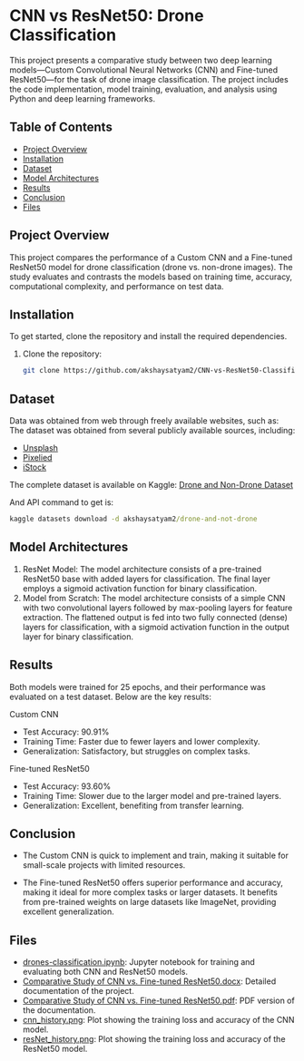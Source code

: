 # CNN vs ResNet50: Drone Classification

This project presents a comparative study between two deep learning models—Custom Convolutional Neural Networks (CNN) and Fine-tuned ResNet50—for the task of drone image classification. The project includes the code implementation, model training, evaluation, and analysis using Python and deep learning frameworks.

## Table of Contents
- [Project Overview](#project-overview)
- [Installation](#installation)
- [Dataset](#dataset)
- [Model Architectures](#model-architectures)
- [Results](#results)
- [Conclusion](#conclusion)
- [Files](#files)

## Project Overview

This project compares the performance of a Custom CNN and a Fine-tuned ResNet50 model for drone classification (drone vs. non-drone images). The study evaluates and contrasts the models based on training time, accuracy, computational complexity, and performance on test data.

## Installation

To get started, clone the repository and install the required dependencies.

1. Clone the repository:
   ```bash
   git clone https://github.com/akshaysatyam2/CNN-vs-ResNet50-Classification.git
   ```

## Dataset

Data was obtained from web through freely available websites, such as:
The dataset was obtained from several publicly available sources, including:

- [Unsplash](https://unsplash.com/)
- [Pixelied](https://pixelied.com/)
- [iStock](https://www.istockphoto.com/)

The complete dataset is available on Kaggle: [Drone and Non-Drone Dataset](https://www.kaggle.com/datasets/akshaysatyam2/drone-and-not-drone)


And API command to get is: 
```cmd
kaggle datasets download -d akshaysatyam2/drone-and-not-drone
```

## Model Architectures

1)	ResNet Model: The model architecture consists of a pre-trained ResNet50 base with added layers for classification. The final layer employs a sigmoid activation function for binary classification.
2)	Model from Scratch: The model architecture consists of a simple CNN with two convolutional layers followed by max-pooling layers for feature extraction. The flattened output is fed into two fully connected (dense) layers for classification, with a sigmoid activation function in the output layer for binary classification.

## Results

Both models were trained for 25 epochs, and their performance was evaluated on a test dataset. Below are the key results:

Custom CNN
- Test Accuracy: 90.91%
- Training Time: Faster due to fewer layers and lower complexity.
- Generalization: Satisfactory, but struggles on complex tasks.

Fine-tuned ResNet50
- Test Accuracy: 93.60%
- Training Time: Slower due to the larger model and pre-trained layers.
- Generalization: Excellent, benefiting from transfer learning.

## Conclusion

- The Custom CNN is quick to implement and train, making it suitable for small-scale projects with limited resources.

- The Fine-tuned ResNet50 offers superior performance and accuracy, making it ideal for more complex tasks or larger datasets. It benefits from pre-trained weights on large datasets like ImageNet, providing excellent generalization.

## Files

- [drones-classification.ipynb](https://github.com/akshaysatyam2/CNN-vs-ResNet50-Classification/blob/master/drones-classification.ipynb): Jupyter notebook for training and evaluating both CNN and ResNet50 models.
- [Comparative Study of CNN vs. Fine-tuned ResNet50.docx](https://github.com/akshaysatyam2/CNN-vs-ResNet50-Classification/blob/master/Comparative%20Study%20of%20CNN%20vs.%20Fine-tuned%20ResNet50.docx): Detailed documentation of the project.
- [Comparative Study of CNN vs. Fine-tuned ResNet50.pdf](https://github.com/akshaysatyam2/CNN-vs-ResNet50-Classification/blob/master/Comparative%20Study%20of%20CNN%20vs.%20Fine-tuned%20ResNet50.pdf): PDF version of the documentation.
- [cnn_history.png](https://github.com/akshaysatyam2/CNN-vs-ResNet50-Classification/blob/master/cnn_history.png): Plot showing the training loss and accuracy of the CNN model.
- [resNet_history.png](https://github.com/akshaysatyam2/CNN-vs-ResNet50-Classification/blob/master/resNet_history.png): Plot showing the training loss and accuracy of the ResNet50 model.
